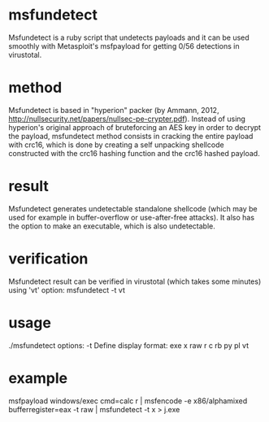 msfundetect
===========
Msfundetect is a ruby script that undetects payloads and it can be used smoothly with Metasploit's msfpayload for getting 0/56 detections in virustotal.


method
======
Msfundetect is based in "hyperion" packer (by Ammann, 2012, http://nullsecurity.net/papers/nullsec-pe-crypter.pdf).
Instead of using hyperion's original approach of bruteforcing an AES key in order to decrypt the payload, msfundetect method consists in cracking the entire payload with crc16, which is done by creating a self unpacking shellcode constructed with the crc16 hashing function and the crc16 hashed payload.


result
======
Msfundetect generates undetectable standalone shellcode (which may be used for example in buffer-overflow or use-after-free attacks).
It also has the option to make an executable, which is also undetectable.


verification
============
Msfundetect result can be verified in virustotal (which takes some minutes) using 'vt' option: msfundetect -t vt


usage
=====
./msfundetect <options>
options:
-t <format> Define display format: exe x raw r c rb py pl vt


example
=======
msfpayload windows/exec cmd=calc r | msfencode -e x86/alphamixed bufferregister=eax -t raw | msfundetect -t x > j.exe